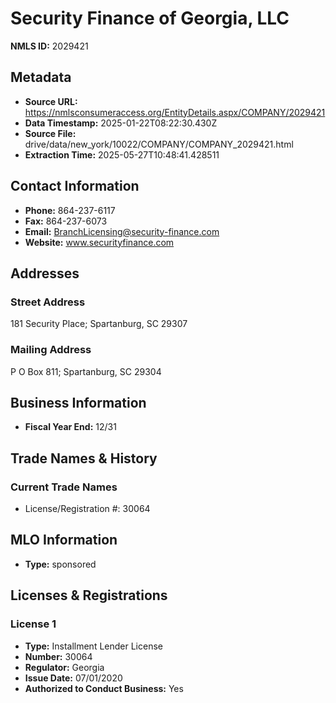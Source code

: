 # Security Finance of Georgia, LLC

**NMLS ID:** 2029421

## Metadata
- **Source URL:** https://nmlsconsumeraccess.org/EntityDetails.aspx/COMPANY/2029421
- **Data Timestamp:** 2025-01-22T08:22:30.430Z
- **Source File:** drive/data/new_york/10022/COMPANY/COMPANY_2029421.html
- **Extraction Time:** 2025-05-27T10:48:41.428511

## Contact Information
- **Phone:** 864-237-6117
- **Fax:** 864-237-6073
- **Email:** BranchLicensing@security-finance.com
- **Website:** www.securityfinance.com

## Addresses
### Street Address
181 Security Place; Spartanburg, SC 29307

### Mailing Address
P O Box 811; Spartanburg, SC 29304

## Business Information
- **Fiscal Year End:** 12/31

## Trade Names & History
### Current Trade Names
- License/Registration #: 30064

## MLO Information
- **Type:** sponsored

## Licenses & Registrations

### License 1
- **Type:** Installment Lender License
- **Number:** 30064
- **Regulator:** Georgia
- **Issue Date:** 07/01/2020
- **Authorized to Conduct Business:** Yes
